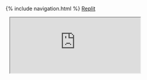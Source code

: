 {% include navigation.html %}
[Replit](https://replit.com/@BG101/B-G101githubio-1?v=1)


<div class="row justify-content-center" style="margin: 2%;">
    <iframe height= "auto" width="350px" src="https://replit.com/@BG101/B-G101githubio-1?lite=true#main.py"></iframe>
</div>

